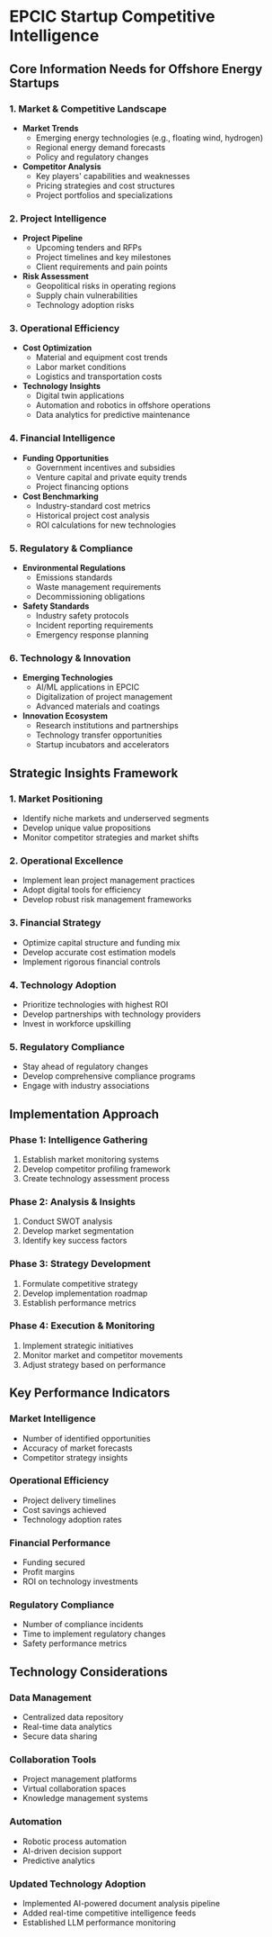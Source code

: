 # EPCIC Startup Competitive Intelligence

## Core Information Needs for Offshore Energy Startups

### 1. Market & Competitive Landscape
- **Market Trends**
  - Emerging energy technologies (e.g., floating wind, hydrogen)
  - Regional energy demand forecasts
  - Policy and regulatory changes
- **Competitor Analysis**
  - Key players' capabilities and weaknesses
  - Pricing strategies and cost structures
  - Project portfolios and specializations

### 2. Project Intelligence
- **Project Pipeline**
  - Upcoming tenders and RFPs
  - Project timelines and key milestones
  - Client requirements and pain points
- **Risk Assessment**
  - Geopolitical risks in operating regions
  - Supply chain vulnerabilities
  - Technology adoption risks

### 3. Operational Efficiency
- **Cost Optimization**
  - Material and equipment cost trends
  - Labor market conditions
  - Logistics and transportation costs
- **Technology Insights**
  - Digital twin applications
  - Automation and robotics in offshore operations
  - Data analytics for predictive maintenance

### 4. Financial Intelligence
- **Funding Opportunities**
  - Government incentives and subsidies
  - Venture capital and private equity trends
  - Project financing options
- **Cost Benchmarking**
  - Industry-standard cost metrics
  - Historical project cost analysis
  - ROI calculations for new technologies

### 5. Regulatory & Compliance
- **Environmental Regulations**
  - Emissions standards
  - Waste management requirements
  - Decommissioning obligations
- **Safety Standards**
  - Industry safety protocols
  - Incident reporting requirements
  - Emergency response planning

### 6. Technology & Innovation
- **Emerging Technologies**
  - AI/ML applications in EPCIC
  - Digitalization of project management
  - Advanced materials and coatings
- **Innovation Ecosystem**
  - Research institutions and partnerships
  - Technology transfer opportunities
  - Startup incubators and accelerators

## Strategic Insights Framework

### 1. Market Positioning
- Identify niche markets and underserved segments
- Develop unique value propositions
- Monitor competitor strategies and market shifts

### 2. Operational Excellence
- Implement lean project management practices
- Adopt digital tools for efficiency
- Develop robust risk management frameworks

### 3. Financial Strategy
- Optimize capital structure and funding mix
- Develop accurate cost estimation models
- Implement rigorous financial controls

### 4. Technology Adoption
- Prioritize technologies with highest ROI
- Develop partnerships with technology providers
- Invest in workforce upskilling

### 5. Regulatory Compliance
- Stay ahead of regulatory changes
- Develop comprehensive compliance programs
- Engage with industry associations

## Implementation Approach

### Phase 1: Intelligence Gathering
1. Establish market monitoring systems
2. Develop competitor profiling framework
3. Create technology assessment process

### Phase 2: Analysis & Insights
1. Conduct SWOT analysis
2. Develop market segmentation
3. Identify key success factors

### Phase 3: Strategy Development
1. Formulate competitive strategy
2. Develop implementation roadmap
3. Establish performance metrics

### Phase 4: Execution & Monitoring
1. Implement strategic initiatives
2. Monitor market and competitor movements
3. Adjust strategy based on performance

## Key Performance Indicators

### Market Intelligence
- Number of identified opportunities
- Accuracy of market forecasts
- Competitor strategy insights

### Operational Efficiency
- Project delivery timelines
- Cost savings achieved
- Technology adoption rates

### Financial Performance
- Funding secured
- Profit margins
- ROI on technology investments

### Regulatory Compliance
- Number of compliance incidents
- Time to implement regulatory changes
- Safety performance metrics

## Technology Considerations

### Data Management
- Centralized data repository
- Real-time data analytics
- Secure data sharing

### Collaboration Tools
- Project management platforms
- Virtual collaboration spaces
- Knowledge management systems

### Automation
- Robotic process automation
- AI-driven decision support
- Predictive analytics

### Updated Technology Adoption
- Implemented AI-powered document analysis pipeline
- Added real-time competitive intelligence feeds
- Established LLM performance monitoring 